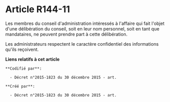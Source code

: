 # Article R144-11

Les membres du conseil d'administration intéressés à l'affaire qui fait l'objet d'une délibération du conseil, soit en leur
nom personnel, soit en tant que mandataires, ne peuvent prendre part à cette délibération.

Les administrateurs respectent le caractère confidentiel des informations qu'ils reçoivent.

**Liens relatifs à cet article**

	**Codifié par**:

	  - Décret n°2015-1823 du 30 décembre 2015 - art.

	**Créé par**:

	  - Décret n°2015-1823 du 30 décembre 2015 - art.
